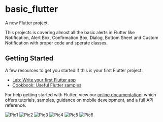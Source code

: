 # basic_flutter

A new Flutter project.

This projects is covering almost all the basic alerts in Flutter like 
Notification, Alert Box, Confirmation Box, Dialog, Bottom Sheet and Custom Notification 
with proper code and sperate classes.

## Getting Started
A few resources to get you started if this is your first Flutter project:

- [Lab: Write your first Flutter app](https://flutter.dev/docs/get-started/codelab)
- [Cookbook: Useful Flutter samples](https://flutter.dev/docs/cookbook)

For help getting started with Flutter, view our
[online documentation](https://flutter.dev/docs), which offers tutorials,
samples, guidance on mobile development, and a full API reference.

![Pic1](https://user-images.githubusercontent.com/59048193/149493762-868b28b4-f946-441a-9c0d-c59ea7daa6b7.jpeg)
![Pic2](https://user-images.githubusercontent.com/59048193/149493810-295ae8f5-0b28-40bd-81e7-177a3f636955.jpeg)
![Pic3](https://user-images.githubusercontent.com/59048193/149493827-93b6cfd3-92ac-4820-bbaa-3bdfbadbdbfa.jpeg)
![Pic4](https://user-images.githubusercontent.com/59048193/149493852-4e1271ee-f945-488b-988a-7e227315fb88.jpeg)
![Pic5](https://user-images.githubusercontent.com/59048193/149493878-eb443d2b-46ef-4ab8-9a48-1334c1de9a2f.jpeg)
![Pic6](https://user-images.githubusercontent.com/59048193/149493903-7a89415e-cb8d-430d-835e-dd3903b216c0.jpeg)
